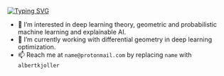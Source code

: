 
[![Typing SVG](https://readme-typing-svg.demolab.com/?lines=Hi,+I'm+Albert+Kjøller+Jacobsen;Studying+MSc.+Human-Centered+AI;@+Technical+University+of+Denmark)](https://git.io/typing-svg)

- 👀 I’m interested in deep learning theory, geometric and probabilistic machine learning and explainable AI. 
- 🌱 I’m currently working with differential geometry in deep learning optimization.
- 📫 Reach me at ```name@protonmail.com``` by replacing ```name``` with ```albertkjoller```


<!---
albertkjoller/albertkjoller is a ✨ special ✨ repository because its `README.md` (this file) appears on your GitHub profile.
You can click the Preview link to take a look at your changes.

- 👋 Hi, I’m @albertkjoller
- 💞️ I’m looking to collaborate on ...

--->
